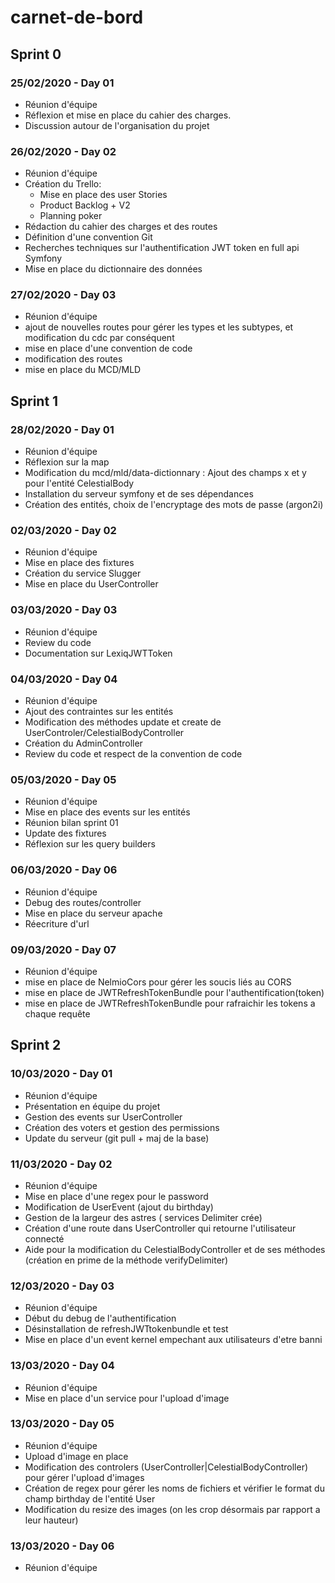 # carnet-de-bord

## Sprint 0
 
### 25/02/2020 - Day 01

- Réunion d'équipe
- Réflexion et mise en place du cahier des charges.
- Discussion autour de l'organisation du projet


### 26/02/2020 - Day 02

- Réunion d'équipe
- Création du Trello:
	- Mise en place des user Stories
	- Product Backlog + V2
	- Planning poker 
- Rédaction du cahier des charges et des routes
- Définition d'une convention Git
- Recherches techniques sur l'authentification JWT token en full api Symfony
- Mise en place du dictionnaire des données

### 27/02/2020 - Day 03

- Réunion d'équipe
- ajout de nouvelles routes pour gérer les types et les subtypes, et modification du cdc par conséquent
- mise en place d'une convention de code
- modification des routes
- mise en place du MCD/MLD

## Sprint 1

### 28/02/2020 - Day 01

- Réunion d'équipe
- Réflexion sur la map
- Modification du mcd/mld/data-dictionnary : Ajout des champs x et y pour l'entité CelestialBody
- Installation du serveur symfony et de ses dépendances
- Création des entités, choix de l'encryptage des mots de passe (argon2i)

### 02/03/2020 - Day 02

- Réunion d'équipe
- Mise en place des fixtures
- Création du service Slugger
- Mise en place du UserController

### 03/03/2020 - Day 03

- Réunion d'équipe
- Review du code
- Documentation sur LexiqJWTToken 

### 04/03/2020 - Day 04

- Réunion d'équipe
- Ajout des contraintes sur les entités
- Modification des méthodes update et create de UserControler/CelestialBodyController
- Création du AdminController
- Review du code et respect de la convention de code 

### 05/03/2020 - Day 05 

- Réunion d'équipe
- Mise en place des events sur les entités
- Réunion bilan sprint 01
- Update des fixtures
- Réflexion sur les query builders

### 06/03/2020 - Day 06

- Réunion d'équipe
- Debug des routes/controller
- Mise en place du serveur apache
- Réecriture d'url 

### 09/03/2020 - Day 07

- Réunion d'équipe
- mise en place de NelmioCors pour gérer les soucis liés au CORS
- mise en place de JWTRefreshTokenBundle pour l'authentification(token)
- mise en place de JWTRefreshTokenBundle pour rafraichir les tokens a chaque requête

## Sprint 2 

### 10/03/2020 - Day 01

- Réunion d'équipe
- Présentation en équipe du projet
- Gestion des events sur UserController
- Création des voters et gestion des permissions
- Update du serveur (git pull + maj de la base)

### 11/03/2020 - Day 02

- Réunion d'équipe
- Mise en place d'une regex pour le password
- Modification de UserEvent (ajout du birthday)
- Gestion de la largeur des astres ( services Delimiter crée)
- Création d'une route dans UserController qui retourne l'utilisateur connecté
- Aide pour la modification du CelestialBodyController et de ses méthodes (création en prime de la méthode verifyDelimiter)
 
### 12/03/2020 - Day 03

- Réunion d'équipe
- Début du debug de l'authentification
- Désinstallation de refreshJWTtokenbundle et test
- Mise en place d'un event kernel empechant aux utilisateurs d'etre banni

### 13/03/2020 - Day 04

- Réunion d'équipe
- Mise en place d'un service pour l'upload d'image

### 13/03/2020 - Day 05

- Réunion d'équipe
- Upload d'image en place
- Modification des controlers (UserController|CelestialBodyController) pour gérer l'upload d'images
- Création de regex pour gérer les noms de fichiers et vérifier le format du champ birthday de l'entité User
- Modification du resize des images (on les crop désormais par rapport a leur hauteur)

### 13/03/2020 - Day 06

- Réunion d'équipe

